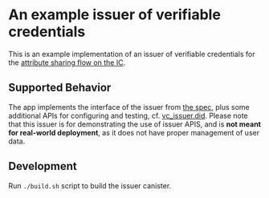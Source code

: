 # An example issuer of verifiable credentials

This is an example implementation of an issuer of verifiable credentials  for 
the [attribute sharing flow on the IC](https://github.com/dfinity/wg-identity-authentication/blob/main/topics/attribute-sharing.md).

## Supported Behavior

The app implements the interface of the issuer from [the spec](../../docs/vc-spec.md), plus some additional
APIs for configuring and testing, cf. [vc_issuer.did](./vc_issuer.did).
Please note that this issuer is for demonstrating the use of issuer APIS, and is **not meant 
for real-world deployment**, as it does not have proper management of user data.

## Development

Run `./build.sh` script to build the issuer canister.